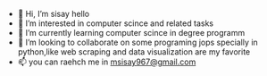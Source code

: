 - 👋 Hi, I’m sisay hello      
- 👀 I’m interested in computer scince and related tasks
- 🌱 I’m currently learning computer scince in degree programm
- 💞️ I’m looking to collaborate on some programing jops specially in python,like web scraping and data visualization are my favorite 
- 📫 you can raehch me in msisay967@gmail.com

<!---
sismolla/sismolla is a ✨ special ✨ repository because its `README.md` (this file) appears on your GitHub profile.
You can click the Preview link to take a look at your changes.
--->

